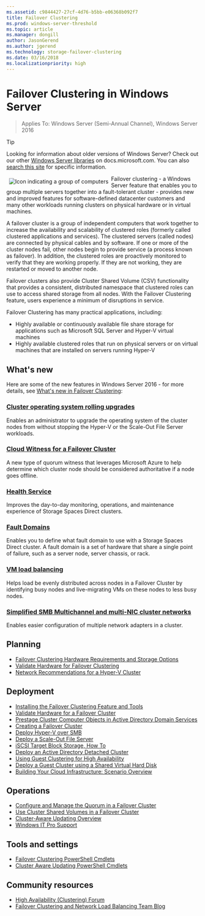 ```yaml
---
ms.assetid: c9844427-27cf-4d76-b5bb-e06368b092f7
title: Failover Clustering  
ms.prod: windows-server-threshold  
ms.topic: article
ms.manager: dongill
author: JasonGerend
ms.author: jgerend  
ms.technology: storage-failover-clustering
ms.date: 03/16/2018
ms.localizationpriority: high
---
```

# Failover Clustering in Windows Server

> Applies To: Windows Server (Semi-Annual Channel), Windows Server 2016

>[!TIP]
> Looking for information about older versions of Windows Server? Check out our other [Windows Server libraries](/previous-versions/windows/) on docs.microsoft.com. You can also [search this site](https://docs.microsoft.com/search/index?search=Windows+Server&dataSource=previousVersions) for specific information.

<img src="../media/landing-icons/cluster.png" style='float:left; padding:.5em;' alt="Icon indicating a group of computers"> Failover clustering - a Windows Server feature that enables you to group multiple servers together into a fault-tolerant cluster - provides new and improved features for software-defined datacenter customers and many other workloads running clusters on physical hardware or in virtual machines.

A failover cluster is a group of independent computers that work together to increase the availability and scalability of clustered roles (formerly called clustered applications and services). The clustered servers (called nodes) are connected by physical cables and by software. If one or more of the cluster nodes fail, other nodes begin to provide service (a process known as failover). In addition, the clustered roles are proactively monitored to verify that they are working properly. If they are not working, they are restarted or moved to another node.

Failover clusters also provide Cluster Shared Volume (CSV) functionality that provides a consistent, distributed namespace that clustered roles can use to access shared storage from all nodes. With the Failover Clustering feature, users experience a minimum of disruptions in service.

Failover Clustering has many practical applications, including:
* Highly available or continuously available file share storage for applications such as Microsoft SQL Server and Hyper-V virtual machines
* Highly available clustered roles that run on physical servers or on virtual machines that are installed on servers running Hyper-V

## What's new
Here are some of the new features in Windows Server 2016 - for more details, see [What's new in Failover Clustering](whats-new-in-failover-clustering.md):

### [Cluster operating system rolling upgrades](Cluster-Operating-System-Rolling-Upgrade.md)

Enables an administrator to upgrade the operating system of the cluster nodes from without stopping the Hyper-V or the Scale-Out File Server workloads.
### [Cloud Witness for a Failover Cluster](deploy-cloud-witness.md)

A new type of quorum witness that leverages Microsoft Azure to help determine which cluster node should be considered authoritative if a node goes offline. 

### [Health Service](health-service-overview.md)

Improves the day-to-day monitoring, operations, and maintenance experience of Storage Spaces Direct clusters.

### [Fault Domains](fault-domains.md)

Enables you to define what fault domain to use with a Storage Spaces Direct cluster. A fault domain is a set of hardware that share a single point of failure, such as a server node, server chassis, or rack.

### [VM load balancing](vm-load-balancing-overview.md)

Helps load be evenly distributed across nodes in a Failover Cluster by identifying busy nodes and live-migrating VMs on these nodes to less busy nodes.

### [Simplified SMB Multichannel and multi-NIC cluster networks](smb-multichannel.md)

Enables easier configuration of multiple network adapters in a cluster.

## Planning

* [Failover Clustering Hardware Requirements and Storage Options](https://technet.microsoft.com/library/jj612869.aspx)
* [Validate Hardware for Failover Clustering](https://technet.microsoft.com/library/jj134244.aspx)
* [Network Recommendations for a Hyper-V Cluster](https://technet.microsoft.com/library/dn550728.aspx)

## Deployment

* [Installing the Failover Clustering Feature and Tools](https://go.microsoft.com/fwlink/p/?LinkId=253342)
* [Validate Hardware for a Failover Cluster](https://technet.microsoft.com/library/jj134244.aspx)
* [Prestage Cluster Computer Objects in Active Directory Domain Services](https://technet.microsoft.com/library/dn466519.aspx)
* [Creating a Failover Cluster](http://blogs.msdn.com/b/clustering/archive/2012/05/01/10299698.aspx)
* [Deploy Hyper-V over SMB](https://technet.microsoft.com/library/jj134187)
* [Deploy a Scale-Out File Server](https://technet.microsoft.com/library/hh831359)
* [iSCSI Target Block Storage, How To](https://technet.microsoft.com/library/hh848268)
* [Deploy an Active Directory Detached Cluster](https://technet.microsoft.com/library/jj556313.aspx)
* [Using Guest Clustering for High Availability](https://technet.microsoft.com/library/dn440540.aspx)
* [Deploy a Guest Cluster using a Shared Virtual Hard Disk](https://technet.microsoft.com/library/dn265980.aspx)
* [Building Your Cloud Infrastructure: Scenario Overview](https://technet.microsoft.com/library/hh831441.aspx)

## Operations
* [Configure and Manage the Quorum in a Failover Cluster](https://technet.microsoft.com/library/jj612870.aspx)
* [Use Cluster Shared Volumes in a Failover Cluster](https://technet.microsoft.com/library/jj612868.aspx)
* [Cluster-Aware Updating Overview](https://technet.microsoft.com/library/hh831694.aspx)
* [Windows IT Pro Support](https://www.microsoft.com/itpro/windows/support)

## Tools and settings

* [Failover Clustering PowerShell Cmdlets](https://go.microsoft.com/fwlink/p/?LinkId=233200)
* [Cluster Aware Updating PowerShell Cmdlets](https://technet.microsoft.com/library/hh847221.aspx)

## Community resources

* [High Availability (Clustering) Forum](https://go.microsoft.com/fwlink/p/?LinkId=230641)
* [Failover Clustering and Network Load Balancing Team Blog](http://blogs.msdn.com/b/clustering/)

